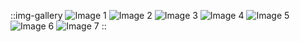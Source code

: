 ::img-gallery
![Image 1](https://i.imgur.com/iZmBjqD.jpg)
![Image 2](https://i.imgur.com/XfV3F3k.jpg)
![Image 3](https://i.imgur.com/BQQcepD.jpg)
![Image 4](https://i.imgur.com/2aa6PUm.jpg)
![Image 5](https://i.imgur.com/0njBpgS.jpeg)
![Image 6](https://i.imgur.com/fIvAVsO.png)
![Image 7](https://i.imgur.com/ztGHllP.png)
::
